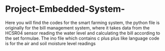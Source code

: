 # Project-Embedded-System-
Here you will find the codes for the smart farming system, the python file is originally for the bill management system, where it takes data from the HCSR04 sensor reading the water level and calculating the bill according to the set formulae. The ino file which contains c plus plus like language code is for the air and soil moisture level readings
